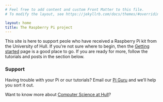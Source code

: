```yaml
---
# Feel free to add content and custom Front Matter to this file.
# To modify the layout, see https://jekyllrb.com/docs/themes/#overriding-theme-defaults

layout: home
title: The Raspberry Pi project
---
```

This site is here to support peole who have received a Raspberry Pi kit from the University of Hull.  If you're not sure where to begin, then the [Getting started](start-here) page is a good place to go.  If you are ready for more, follow the tutorials and posts in the section below.

### Support

Having trouble with your Pi or our tutorials?  Email our [Pi Guru](mailto://Ashley.Williamson@hull.ac.uk) and we’ll help you sort it out.

Want to know more about [Computer Science at Hull](https://www/hull.ac.uk)?
